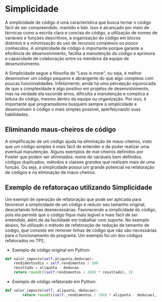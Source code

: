 # Simplicidade

A simplicidade de código é uma característica que busca tornar o código fácil de ser compreendido, mantido e lido. Isso é alcançado por meio de técnicas como a escrita clara e concisa do código, a utilização de nomes de variáveis e funções descritivos, a organização do código em blocos distintos e a minimização do uso de recursos complexos ou pouco conhecidos. A simplicidade de código é importante porque garante a eficiência do desenvolvimento, facilita a manutenção do código e aprimora a capacidade de colaboração entre os membros da equipe de desenvolvimento.

A Simplicidade segue a filosofia de "Less is more", ou seja, é melhor desenvolver um código pequeno e abrangente do que algo complexo com poucas funcionalidades. Infelizmente, ainda há uma percepção equivocada de que a complexidade é algo positivo em projetos de desenvolvimento, mas na verdade ela esconde erros, dificulta a manutenção e complica a leitura do código, mesmo dentro da equipe ou organização. Por isso, é importante que programadores busquem sempre a simplicidade e desenvolvam o código o mais simples possível, aperfeiçoando suas habilidades.



## Eliminando maus-cheiros de código

A simplificação de um código ajuda na eliminação de maus-cheiros, visto que um código simples é mais fácil de entender e de poder realizar uma eventual manutenção. Alguns exemplos de mal-cheiros definidos por Fowler que podem ser eliminados: nome de variáveis bem definidos, códigos duplicados, métodos e classes grandes que realizam mais de uma função. Ou seja, a simplicidade possui um grande potencial na refatoração de códigos e na eliminação de maus-cheiros.


## Exemplo de refatoraçao utilizando Simplicidade

Um exempli de operação de refatoração que pode ser aplicada para favorecer a simplicidade de um código é reduzir seu tamanho original, descartando linhas desnecessárias. Favorecendo a simplicidade do código, pois ela permite que o código fique mais legível e mais fácil de ser entendido, além de da facilidade em trabalhar com suporte. No exemplo abaixo, foi utilizado o método de refatoração de redução de tamanho de código, que consiste em remover linhas de código que não são necessárias para o funcionamento do programa. Um exemplo foi um dos códigos refatorados no TP2, 

- Exemplo de código original em Python:
```python
def valor_imposto(self,aliquota,deducao):
    rendimentosDiv = self.rendimentos / 100
    resultado = aliquota - deducao
    return round(((self.rendimentos / 100) * resultado), 2)
```

- Exemplo de código refatorado em Python:
```python
def valor_imposto(self, aliquota, deducao):
        return round(((self._rendimentos / 100) * aliquota - deducao), 2)

```